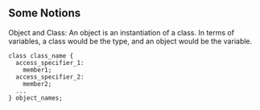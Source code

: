 ## Some Notions
Object and Class: An object is an instantiation of a class. 
In terms of variables, a class would be the type, and an object would be the variable.

```
class class_name {
  access_specifier_1:
    member1;
  access_specifier_2:
    member2;
  ...
} object_names;
```
